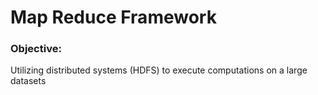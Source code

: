 # Map Reduce Framework

### Objective: 
Utilizing distributed systems (HDFS) to execute computations on a large datasets 

